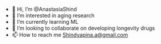 - 👋 Hi, I’m @AnastasiaShind
- 👀 I’m interested in aging research 
- 🌱 I’m currently learning ML
- 💞️ I’m looking to collaborate on developing longevity drugs 
- 📫 How to reach me Shindyapina.a@gmail.com

<!---
AnastasiaShind/AnastasiaShind is a ✨ special ✨ repository because its `README.md` (this file) appears on your GitHub profile.
You can click the Preview link to take a look at your changes.
--->
